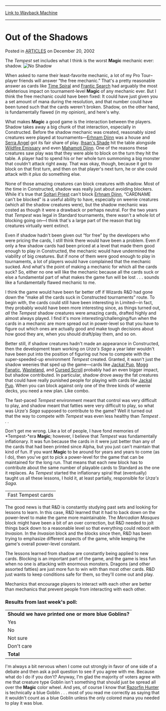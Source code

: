 
---
[Link to Wayback Machine](https://web.archive.org/web/20150214031157/http://magic.wizards.com/en/articles/archive/out-shadows-2002-12-20)

[_metadata_:description]:- "The Tempest set includes what I think is the worst Magic mechanic ever: shadow."
[_metadata_:generator]:- "Drupal 7 (http://drupal.org)"
[_metadata_:node]:- "287766"
[_metadata_:publish_date]:- "2002-12-20"
[_metadata_:source]:- "div-main-content"
[_metadata_:title]:- "Out of the Shadows"
[_metadata_:wayback_capture_timestamp]:- "2015-02-14 03:11:57"
[_metadata_:wayback_raw_url]:- "https://web.archive.org/web/20150214031157id_/http://magic.wizards.com/en/articles/archive/out-shadows-2002-12-20"
[_metadata_:wayback_url]:- "http://magic.wizards.com/en/articles/archive/out-shadows-2002-12-20"
---


Out of the Shadows
==================



 Posted in [ARTICLES](/en/articles)
 on December 20, 2002 









The *Tempest* set includes what I think is the worst **Magic** mechanic ever: shadow. ![No Shadow](https://media.wizards.com/legacy/global/images/mtgcom_daily_rb51_pic1_en.jpg)


When asked to name their least-favorite mechanic, a lot of my Pro Tour–player friends will answer “the free mechanic.” That's a pretty reasonable answer as cards like [Time Spiral](http://gatherer.wizards.com/Pages/Card/Details.aspx?name=Time+Spiral) and [Frantic Search](http://gatherer.wizards.com/Pages/Card/Details.aspx?name=Frantic+Search) had arguably the most deleterious impact on tournament-level **Magic** of any mechanic ever. But I think the free mechanic could have been fixed: It could have just given you a set amount of mana during the resolution, and that number could have been tuned such that the cards weren't broken. Shadow, on the other hand, is fundamentally flawed (in my opinion), and here's why.


What makes **Magic** a good game is the interaction between the players. Shadow takes away a big chunk of that interaction, especially in Constructed. Before the shadow mechanic was created, reasonably sized creatures were played at tournaments—[Erhnam Djinn](http://gatherer.wizards.com/Pages/Card/Details.aspx?name=Erhnam+Djinn) was a house and [Serra Angel](http://gatherer.wizards.com/Pages/Card/Details.aspx?name=Serra+Angel) got its fair share of play. [Ihsan's Shade](http://gatherer.wizards.com/Pages/Card/Details.aspx?name=Ihsan%27s+Shade) hit the table alongside [Wildfire Emissary](http://gatherer.wizards.com/Pages/Card/Details.aspx?name=Wildfire+Emissary) and even [Mahamoti Djinn](http://gatherer.wizards.com/Pages/Card/Details.aspx?name=Mahamoti+Djinn). One of the reasons these creatures saw play was that they were able to block on the turn they hit the table. A player had to spend his or her whole turn summoning a big monster that couldn't attack right away. That was okay, though, because it got to block on that first turn, and then on that player's next turn, he or she could attack with it *plus* do something else.


None of those amazing creatures can block creatures with shadow. Most of the time in Constructed, shadow was really just about avoiding blockers. While it's true that [Soltari Priest](http://gatherer.wizards.com/Pages/Card/Details.aspx?name=Soltari+Priest) can't block [Erhnam Djinn](http://gatherer.wizards.com/Pages/Card/Details.aspx?name=Erhnam+Djinn), “CARDNAME can't be blocked” is a useful ability to have, especially on weenie creatures (which all the shadow creatures were), but the shadow mechanic was costed as though it were a drawback or perhaps neutral. For the two years that *Tempest* was legal in Standard tournaments, there wasn't a whole lot of blocking going on—I think that's a large part of the reason that big creatures virtually went extinct.


Even if shadow hadn't been given out “for free” by the developers who were pricing the cards, I still think there would have been a problem. Even if only a few shadow cards had been priced at a level that made them good enough to play in Constructed, the mechanic would have undermined the viability of big creatures. But if none of them were good enough to play in tournaments, a lot of players would have complained that the mechanic sucked. And what's the point of making a mechanic for which all the cards suck? So, either no one will like the mechanic because all the cards suck or else a fundamental part of what makes the game fun will be lost . . . sounds like a fundamentally flawed mechanic to me.


I think the game would have been far better off if Wizards R&D had gone down the “make all the cards suck in Constructed tournaments” route. To begin with, the cards could still have been interesting in Limited—in fact, they probably would have been more interesting since, as things turned out, *all* the *Tempest* shadow creatures were amazing cards, drafted highly and almost always played. I find it's more interesting/challenging/fun when the cards in a mechanic are more spread out in power-level so that you have to figure out which ones are actually good and make tough decisions about how good they are, when you should draft/play them, and so on.


Better still, if shadow creatures hadn't made an appearance in Constructed, then the development team working on *Urza's Saga* a year later wouldn't have been put into the position of figuring out how to compete with the super-speeded-up environment *Tempest* created. Granted, it wasn't just the shadow weenies that sped up the game—cards like [Jackal Pup](http://gatherer.wizards.com/Pages/Card/Details.aspx?name=Jackal+Pup), [Mogg Fanatic](http://gatherer.wizards.com/Pages/Card/Details.aspx?name=Mogg+Fanatic), [Wasteland](http://gatherer.wizards.com/Pages/Card/Details.aspx?name=Wasteland), and [Cursed Scroll](http://gatherer.wizards.com/Pages/Card/Details.aspx?name=Cursed+Scroll) probably had an even bigger impact, but shadow contributed. In particular, shadow drove away the fat creatures that could have really punished people for playing with cards like [Jackal Pup](http://gatherer.wizards.com/Pages/Card/Details.aspx?name=Jackal+Pup). When you can block against only one of the three kinds of weenie decks, you need a new plan. Like combo.


The fast-paced *Tempest* environment meant that control was very difficult to play, and shadow meant that fatties were very difficult to play, so what was *Urza's Saga* supposed to contribute to the game? Well it turned out that the way to compete with *Tempest* was even less healthy than *Tempest . . .*


Don't get me wrong. Like a lot of people, I have fond memories of *Tempest-*era **Magic**; however, I believe that *Tempest* was fundamentally inflationary. It was fun because the cards in it were just better than any of the cards that had been printed since Alpha, but you just can't maintain that kind of fun. If you want **Magic** to be around for years and years to come (as I do), then you've got to pick a power-level for the game that can be maintained for the long run. That means that each new block has to contribute about the same number of playable cards to Standard as the one it replaces. As *Tempest* started the inflationary spiral that (eventually) taught us all these lessons, I hold it, at least partially, responsible for *Urza's Saga.*




|  |
| --- |
| Fast Tempest cards |

The good news is that R&D is constantly studying past sets and looking for lessons to learn. In this case, R&D learned that it had to back down on the power-level to make the game more maintainable. The *Mercadian Masques* block might have been a bit of an over correction, but R&D needed to jolt things back down to a reasonable level so that everything could reboot with *Invasion.* In the *Invasion* block and the blocks since then, R&D has been trying to emphasize different aspects of the game, while keeping the game's overall power-level constant.


The lessons learned from shadow are constantly being applied to new cards. Blocking is an important part of the game, and the game is less fun when no one is attacking with enormous monsters. Dragons (and other assorted fatties) are just more fun to win with than most other cards. R&D just wants to keep conditions safe for them, so they'll come out and play.


Mechanics that encourage players to interact with each other are better than mechanics that prevent people from interacting with each other.


### Results from last week's poll:




|  |
| --- |
| **Should we have printed one or more blue Goblins?** |
| Yes | 2456 | 29.3% |
| No | 4829 | 57.5% |
| Not sure | 535 | 6.4% |
| Don't care | 575 | 6.8% |
| **Total** | **8395** | **100.0%** |

I'm always a bit nervous when I come out strongly in favor of one side of a debate and then ask a poll question to see if you agree with me. Because what do I do if you don't? Anyway, I'm glad the majority of voters agree with me that creature type Goblin isn't something that should just be spread all over the **Magic** color wheel. And yes, of course I know that [Razorfin Hunter](http://gatherer.wizards.com/Pages/Card/Details.aspx?name=Razorfin+Hunter) is technically a blue Goblin . . . most of you read me correctly as saying that it wouldn't count as a blue Goblin unless the only colored mana you needed to play it was blue.







